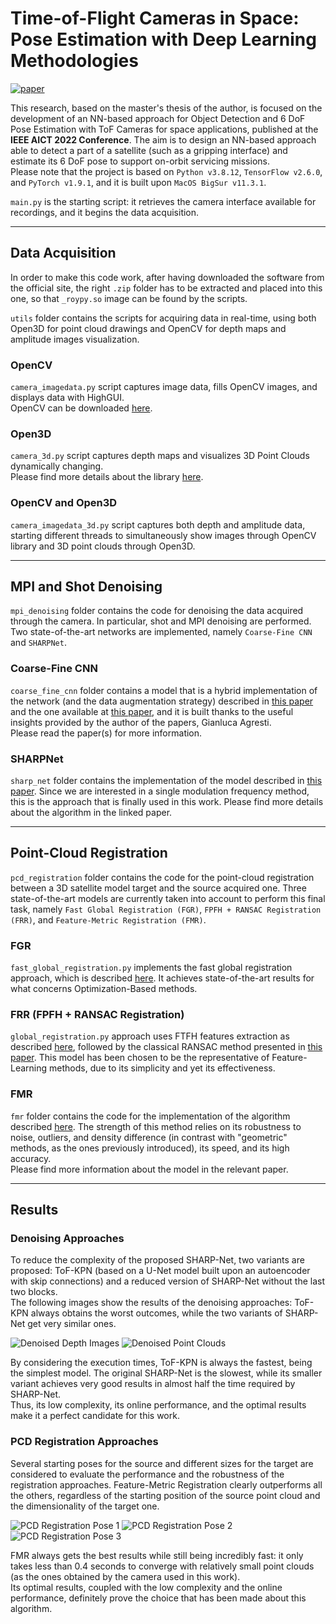 # Time-of-Flight Cameras in Space: Pose Estimation with Deep Learning Methodologies

[![paper](https://img.shields.io/badge/Paper_Link-blue)](https://ieeexplore.ieee.org/abstract/document/10013574)

This research, based on the master's thesis of the author, is focused on the development of an NN-based approach for Object Detection and 6 DoF Pose Estimation with ToF Cameras for space applications, published at the **IEEE AICT 2022 Conference**. The aim is to design an NN-based approach able to detect a part of a satellite (such as a gripping interface) and estimate its 6 DoF pose to support on-orbit servicing missions.  
Please note that the project is based on `Python v3.8.12`, `TensorFlow v2.6.0`, and `PyTorch v1.9.1`, and it is built upon `MacOS BigSur v11.3.1`.

`main.py` is the starting script: it retrieves the camera interface available for recordings, and it begins the data acquisition.   

***

## Data Acquisition
In order to make this code work, after having downloaded the software from the official site, the right `.zip` folder has to be extracted and placed into this one, so that `_roypy.so` image can be found by the scripts.

`utils` folder contains the scripts for acquiring data in real-time, using both Open3D for point cloud drawings and OpenCV for depth maps and amplitude images visualization.   

### OpenCV
`camera_imagedata.py` script captures image data, fills OpenCV images, and displays data with HighGUI.  
OpenCV can be downloaded [here](https://opencv.org/releases/).

### Open3D
`camera_3d.py` script captures depth maps and visualizes 3D Point Clouds dynamically changing.  
Please find more details about the library [here](http://www.open3d.org/docs/release/).

### OpenCV and Open3D
`camera_imagedata_3d.py` script captures both depth and amplitude data, starting different threads to simultaneously show images through OpenCV library and 3D point clouds through Open3D.

***

## MPI and Shot Denoising
`mpi_denoising` folder contains the code for denoising the data acquired through the camera. In particular, shot and MPI denoising are performed.
Two state-of-the-art networks are implemented, namely `Coarse-Fine CNN` and `SHARPNet`.

### Coarse-Fine CNN
`coarse_fine_cnn` folder contains a model that is a hybrid implementation of the network (and the data augmentation strategy) described in [this paper](https://lttm.dei.unipd.it/paper_data/MPI_CNN/CNN_for_MPI-eccvw18.pdf) and the one available at [this paper](https://openaccess.thecvf.com/content_CVPR_2019/supplemental/Agresti_Unsupervised_Domain_Adaptation_CVPR_2019_supplemental.pdf), and it is built thanks to the useful insights provided by the author of the papers, Gianluca Agresti.  
Please read the paper(s) for more information.

### SHARPNet
`sharp_net` folder contains the implementation of the model described in [this paper](https://www.ecva.net/papers/eccv_2020/papers_ECCV/papers/123690035.pdf). Since we are interested in a single modulation frequency method, this is the approach that is finally used in this work.
Please find more details about the algorithm in the linked paper. 

***

## Point-Cloud Registration
`pcd_registration` folder contains the code for the point-cloud registration between a 3D satellite model target and the source acquired one. Three state-of-the-art models are currently taken into account to perform this final task, namely `Fast Global Registration (FGR)`, `FPFH + RANSAC Registration (FRR)`, and `Feature-Metric Registration (FMR)`.

### FGR
`fast_global_registration.py` implements the fast global registration approach, which is described [here](http://vladlen.info/papers/fast-global-registration.pdf). It achieves state-of-the-art results for what concerns Optimization-Based methods. 

### FRR (FPFH + RANSAC Registration)
`global_registration.py` approach uses FTFH features extraction as described [here](https://www.cvl.iis.u-tokyo.ac.jp/class2016/2016w/papers/6.3DdataProcessing/Rusu_FPFH_ICRA2009.pdf), followed by the classical RANSAC method presented in [this paper](http://www.cs.ait.ac.th/~mdailey/cvreadings/Fischler-RANSAC.pdf). This model has been chosen to be the representative of Feature-Learning methods, due to its simplicity and yet its effectiveness.

### FMR
`fmr` folder contains the code for the implementation of the algorithm described [here](https://arxiv.org/pdf/2005.01014.pdf). The strength of this method relies on its robustness to noise, outliers, and density difference (in contrast with "geometric" methods, as the ones previously introduced), its speed, and its high accuracy.  
Please find more information about the model in the relevant paper.

***

## Results

### Denoising Approaches
To reduce the complexity of the proposed SHARP-Net, two variants are proposed: ToF-KPN (based on a U-Net model built upon an autoencoder with skip connections) and a reduced version of SHARP-Net without the last two blocks.   
The following images show the results of the denoising approaches: ToF-KPN always obtains the worst outcomes, while the two variants of SHARP-Net get very similar ones.

![Denoised Depth Images](results/denoising/denoised_depth_images.png)
![Denoised Point Clouds](results/denoising/denoised_point_clouds.png)

By considering the execution times, ToF-KPN is always the fastest, being the simplest model. The original SHARP-Net is the slowest, while its smaller variant achieves very good results in almost half the time required by SHARP-Net.  
Thus, its low complexity, its online performance, and the optimal results make it a perfect candidate for this work.

### PCD Registration Approaches
Several starting poses for the source and different sizes for the target are considered to evaluate the performance and the robustness of the registration approaches. Feature-Metric Registration clearly outperforms all the others, regardless of the starting position of the source point cloud and the dimensionality of the target one. 

![PCD Registration Pose 1](results/pcd_registration/pose1.png)
![PCD Registration Pose 2](results/pcd_registration/pose2.png)
![PCD Registration Pose 3](results/pcd_registration/pose3.png)

FMR always gets the best results while still being incredibly fast: it only takes less than 0.4 seconds to converge with relatively small point clouds (as the ones obtained by the camera used in this work).  
Its optimal results, coupled with the low complexity and the online performance, definitely prove the choice that has been made about this algorithm.
